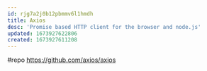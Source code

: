 ```yaml
---
id: rjg7a2j0b12pbmmv6l1hmdh
title: Axios
desc: 'Promise based HTTP client for the browser and node.js'
updated: 1673927622806
created: 1673927611208
---
```


#repo https://github.com/axios/axios